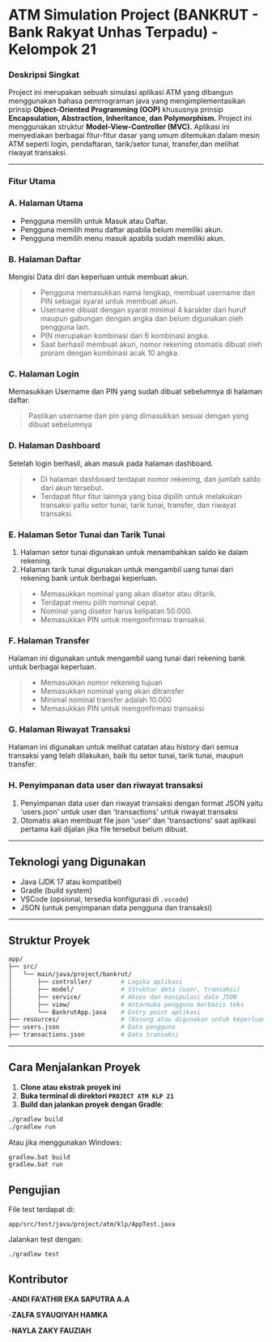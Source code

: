 # ATM Simulation Project (BANKRUT - Bank Rakyat Unhas Terpadu) - Kelompok 21

### Deskripsi Singkat
Project ini merupakan sebuah simulasi aplikasi ATM yang dibangun menggunakan bahasa pemrrograman java yang mengimplementasikan prinsip  **Object-Oriented Programming (OOP)** khususnya prinsip **Encapsulation, Abstraction, Inheritance, dan Polymorphism.** Project ini menggunakan struktur
**Model-View-Controller (MVC).** Aplikasi ini menyediakan berbagai fitur-fitur dasar yang umum ditemukan dalam mesin ATM seperti login, pendaftaran, tarik/setor tunai, transfer,dan melihat riwayat transaksi.

---

### Fitur Utama

### A. Halaman Utama
- Pengguna memilih untuk Masuk atau Daftar.
- Pengguna memilih menu daftar apabila belum memiliki akun.
- Pengguna memilih menu masuk apabila sudah memiliki akun.

### B. Halaman Daftar
Mengisi Data diri dan keperluan untuk membuat akun.
   > - Pengguna memasukkan nama lengkap, membuat username dan PIN sebagai syarat untuk membuat akun.
   > - Username dibuat dengan syarat minimal 4 karakter dari huruf maupun gabungan dengan angka dan belum digunakan oleh pengguna lain.
   > - PIN merupakan kombinasi dari 6 kombinasi angka.
   > - Saat berhasil membuat akun, nomor rekening otomatis dibuat oleh proram dengan kombinasi acak 10 angka.

### C. Halaman Login
Memasukkan Username dan PIN yang sudah dibuat sebelumnya di halaman daftar.
   > Pastikan username dan pin yang dimasukkan sesuai dengan yang dibuat sebelumnya

### D. Halaman Dashboard
Setelah login berhasil, akan masuk pada halaman dashboard.
> - Di halaman dashboard terdapat nomor rekening, dan jumlah saldo dari akun tersebut.
> - Terdapat fitur fitur lainnya yang bisa dipilih untuk melakukan transaksi yaitu setor tunai, tarik tunai, transfer, dan riwayat transaksi.

### E. Halaman Setor Tunai dan Tarik Tunai
1. Halaman setor tunai digunakan untuk menambahkan saldo ke dalam rekening.
2. Halaman tarik tunai digunakan untuk mengambil uang tunai dari rekening bank untuk berbagai keperluan. 
> - Memasukkan nominal yang akan disetor atau ditarik.
> -  Terdapat menu pilih nominal cepat.
> -  Nominal yang disetor harus kelipatan 50.000.
> -  Memasukkan PIN untuk mengonfirmasi transaksi.

### F. Halaman Transfer
Halaman ini digunakan untuk mengambil uang tunai dari rekening bank untuk berbagai keperluan. 
> - Memasukkan nomor rekening tujuan
> - Memasukkan nominal yang akan ditransfer
> - Minimal nominal transfer adalah 10.000
> - Memasukkan PIN untuk mengonfirmasi transaksi

### G. Halaman Riwayat Transaksi
Halaman ini digunakan untuk melihat catatan atau history dari semua transaksi yang telah dilakukan, baik itu setor tunai, tarik tunai, maupun transfer. 

### H. Penyimpanan data user dan riwayat transaksi
1. Penyimpanan data user dan riwayat transaksi dengan format JSON yaitu 'users.json' untuk user dan 'transactions' untuk riwayat transaksi
2. Otomatis akan membuat file json 'user' dan 'transactions' saat aplikasi pertama kali dijalan jika file tersebut belum dibuat.

---

## Teknologi yang Digunakan
- Java (JDK 17 atau kompatibel)
- Gradle (build system)
- VSCode (opsional, tersedia konfigurasi di `.vscode`)
- JSON (untuk penyimpanan data pengguna dan transaksi)

---

## Struktur Proyek
```bash
app/
├── src/
│   └── main/java/project/bankrut/
│       ├── controller/        # Logika aplikasi
│       ├── model/             # Struktur data (user, transaksi)
│       ├── service/           # Akses dan manipulasi data JSON
│       ├── view/              # Antarmuka pengguna berbasis teks
│       └── BankrutApp.java    # Entry point aplikasi
├── resources/                 # (Kosong atau digunakan untuk keperluan tambahan)
├── users.json                 # Data pengguna
├── transactions.json          # Data transaksi
````

---

## Cara Menjalankan Proyek

1. **Clone atau ekstrak proyek ini**
2. **Buka terminal di direktori `PROJECT ATM KLP 21`**
3. **Build dan jalankan proyek dengan Gradle**:

```bash
./gradlew build
./gradlew run
```

Atau jika menggunakan Windows:

```cmd
gradlew.bat build
gradlew.bat run
```

## Pengujian

File test terdapat di:

```
app/src/test/java/project/atm/klp/AppTest.java
```

Jalankan test dengan:

```bash
./gradlew test
```

## Kontributor

-**ANDI FA'ATHIR EKA SAPUTRA A.A**

-**ZALFA SYAUQIYAH HAMKA**

-**NAYLA ZAKY FAUZIAH**
